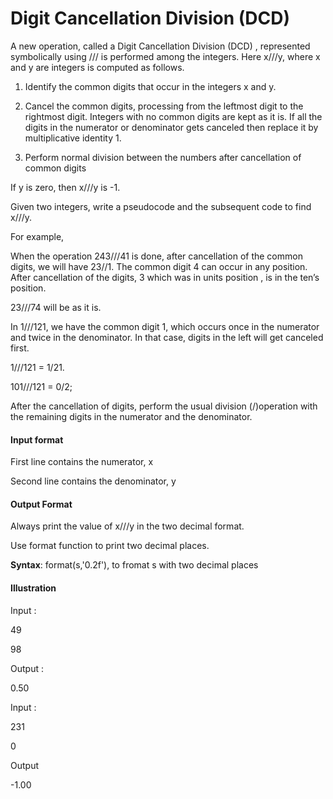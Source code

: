 # Digit Cancellation Division (DCD)

A new operation, called a Digit Cancellation Division (DCD) , represented
symbolically using /// is performed among the integers. Here x///y, where x
and y are integers is computed as follows.

1. Identify the common digits that occur in the integers x and y.

2. Cancel the common digits, processing from the leftmost digit to the rightmost
digit. Integers with no common digits are kept as it is. If all the digits in the numerator or denominator gets canceled then replace it by multiplicative
identity 1.

3. Perform normal division between the numbers after cancellation of common
digits

If y is zero, then x///y is -1.

Given two integers, write a pseudocode and the subsequent code to find x///y.

For example,

When the operation 243///41 is done, after cancellation of the common digits,
we will have 23//1. The common digit 4 can occur in any position. After
cancellation of the digits, 3 which was in units position , is in the ten’s position.

23///74 will be as it is.

In 1///121, we have the common digit 1, which occurs once in the numerator
and twice in the denominator. In that case, digits in the left will get canceled
first.

1///121 = 1/21.

101///121 = 0/2;

After the cancellation of digits, perform the usual division (/)operation with the remaining digits in the numerator and the denominator.

#### Input format

First line contains the numerator, x

Second line contains the denominator, y

#### Output Format

Always print the value of x///y in the two decimal format.

Use format function to print two decimal places.

**Syntax**: format(s,'0.2f'), to fromat s with two decimal places

#### Illustration

Input :

49

98

Output :

0.50

Input :

231

0

Output

-1.00
